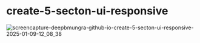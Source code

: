 # create-5-secton-ui-responsive

![screencapture-deepbmungra-github-io-create-5-secton-ui-responsive-2025-01-09-12_08_38](https://github.com/user-attachments/assets/c652d6ad-fbdb-4785-8cb5-5ff84b9e0853)
